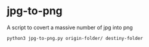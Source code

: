 # jpg-to-png
A script to covert a massive number of jpg into png

```bash
python3 jpg-to-png.py origin-folder/ destiny-folder
```
